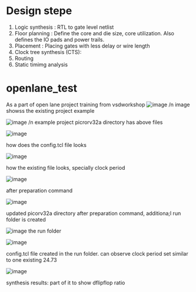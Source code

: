 # Design stepe
1. Logic synthesis : RTL to gate level netlist
2. Floor planning : Define the core and die size, core utilization. Also defines the IO pads and power trails. 
3. Placement : Placing gates with less delay or wire length
4. Clock tree synthesis (CTS): 
5. Routing
6. Static timimg analysis


# openlane_test
As a part of open lane project training from vsdworkshop
![image](https://github.com/RajuMachupalli/openlane_test/assets/52839597/4397d506-142e-4e1c-ad9c-0a81774e4cf4)
/n
image showss the existing project example

![image](https://github.com/RajuMachupalli/openlane_test/assets/52839597/8775dc0e-1b3f-4b30-a097-3ef24af54a60)
/n
example project picrorv32a directory has above files

![image](https://github.com/RajuMachupalli/openlane_test/assets/52839597/72e6cb81-8bf7-41dd-852a-ac5ead633c2d)

how does the config.tcl file looks

![image](https://github.com/RajuMachupalli/openlane_test/assets/52839597/1f309fbb-a57f-47e6-8af2-4e5453e2df4d)

how the existing file looks, specially clock period

![image](https://github.com/RajuMachupalli/openlane_test/assets/52839597/9660db28-d88c-41cf-b952-2195d8796f66)

after preparation command

![image](https://github.com/RajuMachupalli/openlane_test/assets/52839597/d34412b6-68b4-4065-a1da-73dba5ab2d51)

updated picorv32a directory after preparation command, additiona;l run folder is created

![image](https://github.com/RajuMachupalli/openlane_test/assets/52839597/0f6db329-beb5-439d-b556-a1a83c8fe759)
the run folder

![image](https://github.com/RajuMachupalli/openlane_test/assets/52839597/dbd3ce8e-f5f2-4bd0-91d2-e2c25ad8a771)

config.tcl file created in the run folder. can observe clock period set similar to one existing 24.73

![image](https://github.com/RajuMachupalli/openlane_test/assets/52839597/58c726e2-15e0-4396-a00f-2e4fd2d848bf)

synthesis results: part of it to show dflipflop ratio
